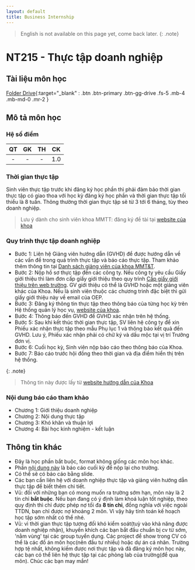 ```yaml
---
layout: default
title: Business Internship
---
```


> English is not available on this page yet, come back later.
{: .note}

# NT215 - Thực tập doanh nghiệp

## Tài liệu môn học

[Folder Drive](https://drive.google.com/drive/folders/1CjAeo7IzedXC5OFYKjjOZ0g3UCtN4CHp?usp=sharing){:target="_blank" : .btn .btn-primary .btn-gg-drive .fs-5 .mb-4 .mb-md-0 .mr-2 }

## Mô tả môn học

### Hệ số điểm

| QT   | GK  | TH  | CK  |
|------|-----|-----|-----|
| <center>-</center>| <center>-</center>| <center>-</center> | <center>1.0</center> |

### Thời gian thực tập

Sinh viên thực tập trước khi đăng ký học phần thì phải đảm bảo thời gian thực tập có giao thoa với học kỳ đăng ký học phần và thời gian thực tập tối thiểu là 8 tuần. Thông thường thời gian thực tập sẽ từ 3 tới 6 tháng, tùy theo doanh nghiệp.
>Lưu ý dành cho sinh viên khoa MMTT: đăng ký đề tài tại [website của khoa](https://mmt.uitiot.vn/)

### Quy trình thực tập doanh nghiệp



+ Bước 1: Liên hệ Giảng viên hướng dẫn (GVHD) để được hướng dẫn về các vấn đề trong quá trình thực tập và báo cáo thực tập. Tham khảo thêm thông tin tại [Danh sách giảng viên của khoa MMT&T](https://nc.uit.edu.vn/giang-vien).
+ Bước 2: Nộp hồ sơ thực tập đến các công ty. Nếu công ty yêu cầu Giấy giới thiệu thì làm đơn cấp giấy giới thiệu theo quy trình [Cấp giấy giới thiệu trên web trường](https://daa.uit.edu.vn/thongbao/mot-so-quy-trinh-danh-cho-sinh-vien#capgiaygioithieu). GV giới thiệu có thể là GVHD hoặc một giảng viên khác của Khoa. Nếu là sinh viên thuộc các chương trình đặc biệt thì gửi giấy giới thiệu này về email của OEP.
+ Bước 3: Đăng ký thông tin thực tập theo thông báo của từng học kỳ trên Hệ thống quản lý học vụ, [website của khoa](https://mmt.uitiot.vn/).
+ Bước 4: Thông báo đến GVHD để GVHD xác nhận trên hệ thống.
+ Bước 5: Sau khi kết thúc thời gian thực tập, SV liên hệ công ty để xin Phiếu xác nhận thực tập theo mẫu Phụ lục 1 và thông báo kết quả đến GVHD. Lưu ý, Phiếu xác nhận phải có chữ ký và dấu mộc tại vị trí Trưởng đơn vị.
+ Bước 6: Cuối học kỳ, Sinh viên nộp báo cáo theo thông báo của Khoa.
+ Bước 7: Báo cáo trước hội đồng theo thời gian và địa điểm hiển thị trên hệ thống.

{: .note}
> Thông tin này được lấy từ [website hướng dẫn của Khoa](https://nc.uit.edu.vn/tin-tuc/thong-bao-hoc-vu/quy-trinh-thuc-tap-2019.html)

### Nội dung báo cáo tham khảo

- Chương 1: Giới thiệu doanh nghiệp
- Chương 2: Nội dung thực tập
- Chương 3: Khó khăn và thuận lợi
- Chương 4: Bài học kinh nghiệm - kết luận

## Thông tin khác

- Đây là học phần bắt buộc, format không giống các môn học khác.
- Phần [nội dung này](#nội-dung-báo-cáo-tham-khảo) là báo cáo cuối kỳ để nộp lại cho trường.
- Có thể sẽ có báo cáo bằng slide.
- Các bạn cần liên hệ với doanh nghiệp thực tập và giảng viên hướng dẫn thực tập để biết thêm chi tiết.
- Vũ: đối với những bạn có mong muốn ra trường sớm hạn, môn này là 2 tín chỉ **bắt buộc**. Nếu bạn đang có ý định làm khoá luận tốt nghiệp, theo quy định thì chỉ được phép nợ tối đa **8 tín chỉ**, đồng nghĩa với việc ngoài TTDN, bạn chỉ được nợ khoảng 2 môn. Vì vậy hãy tính toán kế hoạch học tập sớm nhất có thể nhé.
- Vũ: vì thời gian thực tập tương đối khó kiểm soát(tuỳ vào khả năng được doanh nghiệp nhận), khuyến khích các bạn bắt đầu chuẩn bị cv từ sớm, 'nằm vùng' tại các group tuyển dụng. Các project để show trong CV có thể là các đồ án môn học(nên đầu tư nhiều) hoặc dự án cá nhân. Trường hợp tệ nhất, không kiếm được nơi thực tập và đã đăng ký môn học này, các bạn có thể liên hệ thực tập tại các phòng lab của trường(để qua môn). Chúc các bạn may mắn!